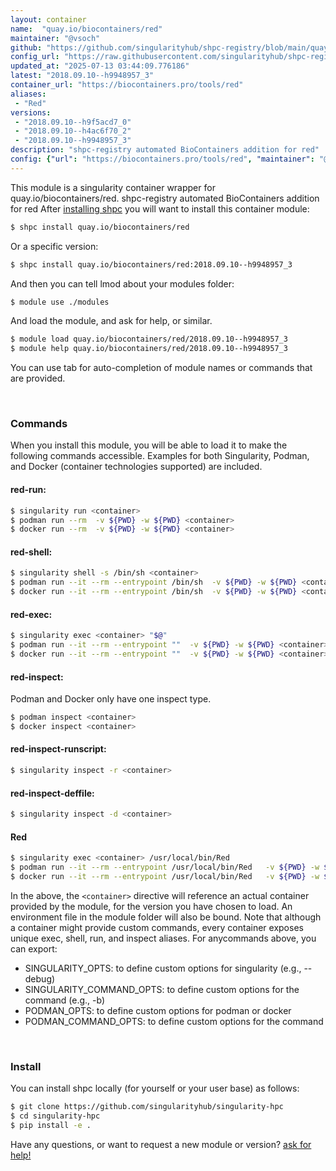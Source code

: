 ```yaml
---
layout: container
name:  "quay.io/biocontainers/red"
maintainer: "@vsoch"
github: "https://github.com/singularityhub/shpc-registry/blob/main/quay.io/biocontainers/red/container.yaml"
config_url: "https://raw.githubusercontent.com/singularityhub/shpc-registry/main/quay.io/biocontainers/red/container.yaml"
updated_at: "2025-07-13 03:44:09.776186"
latest: "2018.09.10--h9948957_3"
container_url: "https://biocontainers.pro/tools/red"
aliases:
 - "Red"
versions:
 - "2018.09.10--h9f5acd7_0"
 - "2018.09.10--h4ac6f70_2"
 - "2018.09.10--h9948957_3"
description: "shpc-registry automated BioContainers addition for red"
config: {"url": "https://biocontainers.pro/tools/red", "maintainer": "@vsoch", "description": "shpc-registry automated BioContainers addition for red", "latest": {"2018.09.10--h9948957_3": "sha256:03c4bb17d24d806c41e12977b00b9bdc5175b7740854d66cd3f8a8edadd9dfa2"}, "tags": {"2018.09.10--h9f5acd7_0": "sha256:a4674781d8393ec8cacfd050f94ea8300a4d37b5e44123abd629f9e5316d8035", "2018.09.10--h4ac6f70_2": "sha256:d2dd7804a9f8b94479e8b9c29341429cbb2dda4dc4ba99cd10d88ece9a72e4be", "2018.09.10--h9948957_3": "sha256:03c4bb17d24d806c41e12977b00b9bdc5175b7740854d66cd3f8a8edadd9dfa2"}, "docker": "quay.io/biocontainers/red", "aliases": {"Red": "/usr/local/bin/Red"}}
---
```


This module is a singularity container wrapper for quay.io/biocontainers/red.
shpc-registry automated BioContainers addition for red
After [installing shpc](#install) you will want to install this container module:


```bash
$ shpc install quay.io/biocontainers/red
```

Or a specific version:

```bash
$ shpc install quay.io/biocontainers/red:2018.09.10--h9948957_3
```

And then you can tell lmod about your modules folder:

```bash
$ module use ./modules
```

And load the module, and ask for help, or similar.

```bash
$ module load quay.io/biocontainers/red/2018.09.10--h9948957_3
$ module help quay.io/biocontainers/red/2018.09.10--h9948957_3
```

You can use tab for auto-completion of module names or commands that are provided.

<br>

### Commands

When you install this module, you will be able to load it to make the following commands accessible.
Examples for both Singularity, Podman, and Docker (container technologies supported) are included.

#### red-run:

```bash
$ singularity run <container>
$ podman run --rm  -v ${PWD} -w ${PWD} <container>
$ docker run --rm  -v ${PWD} -w ${PWD} <container>
```

#### red-shell:

```bash
$ singularity shell -s /bin/sh <container>
$ podman run --it --rm --entrypoint /bin/sh  -v ${PWD} -w ${PWD} <container>
$ docker run --it --rm --entrypoint /bin/sh  -v ${PWD} -w ${PWD} <container>
```

#### red-exec:

```bash
$ singularity exec <container> "$@"
$ podman run --it --rm --entrypoint ""  -v ${PWD} -w ${PWD} <container> "$@"
$ docker run --it --rm --entrypoint ""  -v ${PWD} -w ${PWD} <container> "$@"
```

#### red-inspect:

Podman and Docker only have one inspect type.

```bash
$ podman inspect <container>
$ docker inspect <container>
```

#### red-inspect-runscript:

```bash
$ singularity inspect -r <container>
```

#### red-inspect-deffile:

```bash
$ singularity inspect -d <container>
```


#### Red

```bash
$ singularity exec <container> /usr/local/bin/Red
$ podman run --it --rm --entrypoint /usr/local/bin/Red   -v ${PWD} -w ${PWD} <container> -c " $@"
$ docker run --it --rm --entrypoint /usr/local/bin/Red   -v ${PWD} -w ${PWD} <container> -c " $@"
```



In the above, the `<container>` directive will reference an actual container provided
by the module, for the version you have chosen to load. An environment file in the
module folder will also be bound. Note that although a container
might provide custom commands, every container exposes unique exec, shell, run, and
inspect aliases. For anycommands above, you can export:

 - SINGULARITY_OPTS: to define custom options for singularity (e.g., --debug)
 - SINGULARITY_COMMAND_OPTS: to define custom options for the command (e.g., -b)
 - PODMAN_OPTS: to define custom options for podman or docker
 - PODMAN_COMMAND_OPTS: to define custom options for the command

<br>

### Install

You can install shpc locally (for yourself or your user base) as follows:

```bash
$ git clone https://github.com/singularityhub/singularity-hpc
$ cd singularity-hpc
$ pip install -e .
```

Have any questions, or want to request a new module or version? [ask for help!](https://github.com/singularityhub/singularity-hpc/issues)